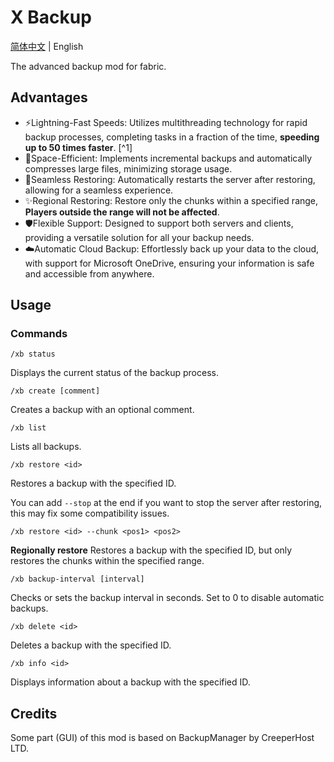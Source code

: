 # X Backup

[简体中文](README_zh.md) | English

The advanced backup mod for fabric.

## Advantages

- ⚡️Lightning-Fast Speeds: Utilizes multithreading technology for rapid backup processes, completing tasks in a fraction of the time, **speeding up to 50 times faster**. [^1]
- 💾Space-Efficient: Implements incremental backups and automatically compresses large files, minimizing storage usage.
- 🔄Seamless Restoring: Automatically restarts the server after restoring, allowing for a seamless experience.
- ✨Regional Restoring: Restore only the chunks within a specified range, **Players outside the range will not be affected**.
- 🛡️Flexible Support: Designed to support both servers and clients, providing a versatile solution for all your backup needs.
- ☁️Automatic Cloud Backup: Effortlessly back up your data to the cloud, with support for Microsoft OneDrive, ensuring your information is safe and accessible from anywhere.

## Usage

### Commands
```
/xb status
```
Displays the current status of the backup process.

```
/xb create [comment]
```
Creates a backup with an optional comment.

```
/xb list
```
Lists all backups.

```
/xb restore <id>
```
Restores a backup with the specified ID.

You can add `--stop` at the end if you want to stop the server after restoring, this may fix some compatibility issues.

```
/xb restore <id> --chunk <pos1> <pos2>
```

**Regionally restore**
Restores a backup with the specified ID, but only restores the chunks within the specified range.

```
/xb backup-interval [interval]
```
Checks or sets the backup interval in seconds. Set to 0 to disable automatic backups.

```
/xb delete <id>
```
Deletes a backup with the specified ID.

```
/xb info <id>
```
Displays information about a backup with the specified ID.

## Credits

Some part (GUI) of this mod is based on BackupManager by CreeperHost LTD.
